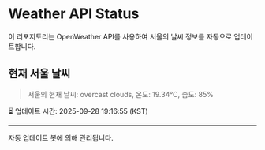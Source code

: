 
# Weather API Status

이 리포지토리는 OpenWeather API를 사용하여 서울의 날씨 정보를 자동으로 업데이트합니다.

## 현재 서울 날씨
> 서울의 현재 날씨: overcast clouds, 온도: 19.34°C, 습도: 85%

⏳ 업데이트 시간: 2025-09-28 19:16:55 (KST)

---
자동 업데이트 봇에 의해 관리됩니다.
